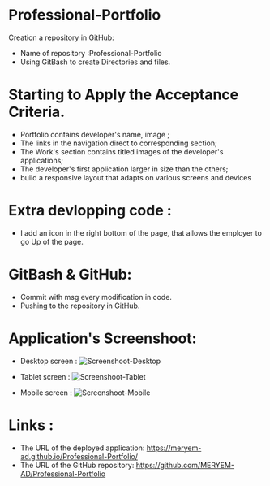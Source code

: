 # Professional-Portfolio
Creation a repository in GitHub:

  * Name of repository :Professional-Portfolio
  * Using GitBash to create Directories and files.

# Starting to Apply the Acceptance Criteria.

 * Portfolio contains developer's name, image ;
 * The links in the navigation direct to corresponding section;
 * The Work's section contains titled images of the developer's applications;
 * The developer's first application larger in size than the others;
 * build a responsive layout that adapts on various screens and devices


# Extra devlopping code :

* I add an icon in the right bottom of the page, that allows the employer to go Up of the page.

# GitBash & GitHub:

* Commit with msg every modification in code.
* Pushing to the repository in GitHub. 

# Application's Screenshoot:

* Desktop screen :
![Screenshoot-Desktop](images/Screenshoot-app.PNG)

* Tablet screen :
![Screenshoot-Tablet](images/Screenshoot-app.PNG)

* Mobile screen :
![Screenshoot-Mobile](images/Screenshoot-app.PNG)

# Links :

* The URL of the deployed application: https://meryem-ad.github.io/Professional-Portfolio/
* The URL of the GitHub repository: https://github.com/MERYEM-AD/Professional-Portfolio